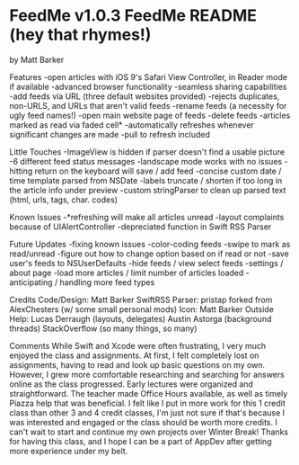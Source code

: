# FeedMe v1.0.3 FeedMe README (hey that rhymes!)
by Matt Barker

Features
	-open articles with iOS 9's Safari View Controller, in Reader mode if available
		-advanced browser functionality
		-seamless sharing capabilities
	-add feeds via URL (three default websites provided)
		-rejects duplicates, non-URLS, and URLs that aren't valid feeds
	-rename feeds (a necessity for ugly feed names!)
	-open main website page of feeds
	-delete feeds
	-articles marked as read via faded cell*
	-automatically refreshes whenever significant changes are made
		-pull to refresh included

Little Touches
	-ImageView is hidden if parser doesn't find a usable picture
	-6 different feed status messages
	-landscape mode works with no issues
	-hitting return on the keyboard will save / add feed
	-concise custom date / time template parsed from NSDate
	-labels truncate / shorten if too long in the article info under preview
	-custom stringParser to clean up parsed text (html, urls, tags, char. codes)

Known Issues
	-*refreshing will make all articles unread
	-layout complaints because of UIAlertController
	-depreciated function in Swift RSS Parser

Future Updates
	-fixing known issues
	-color-coding feeds
	-swipe to mark as read/unread
		-figure out how to change option based on if read or not
	-save user's feeds to NSUserDefaults
	-hide feeds / view select feeds
	-settings / about page
	-load more articles / limit number of articles loaded
	-anticipating / handling more feed types

Credits
	Code/Design: Matt Barker
	SwiftRSS Parser: pristap forked from AlexChesters (w/ some small personal mods)
	Icon: Matt Barker
	Outside Help: 	Lucas Derraugh (layouts, delegates)
			Austin Astorga (background threads)
			StackOverflow (so many things, so many)

Comments
	While Swift and Xcode were often frustrating, I very much enjoyed the class and assignments. At first, I felt completely lost on assignments, having to read and look up basic questions on my own. However, I grew more comfortable researching and searching for answers online as the class progressed. Early lectures were organized and straightforward. The teacher made Office Hours available, as well as timely Piazza help that was beneficial. I felt like I put in more work for this 1 credit class than other 3 and 4 credit classes, I'm just not sure if that's because I was interested and engaged or the class should be worth more credits. I can't wait to start and continue my own projects over Winter Break! Thanks for having this class, and I hope I can be a part of AppDev after getting more experience under my belt.

	
